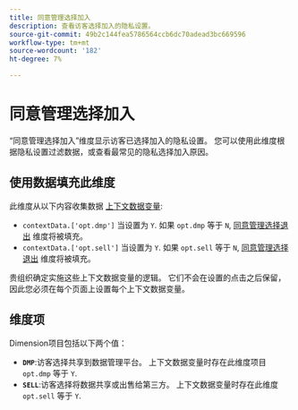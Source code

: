 ```yaml
---
title: 同意管理选择加入
description: 查看访客选择加入的隐私设置。
source-git-commit: 49b2c144fea5786564ccb6dc70adead3bc669596
workflow-type: tm+mt
source-wordcount: '182'
ht-degree: 7%

---
```


# 同意管理选择加入

“同意管理选择加入”维度显示访客已选择加入的隐私设置。 您可以使用此维度根据隐私设置过滤数据，或查看最常见的隐私选择加入原因。

## 使用数据填充此维度

此维度从以下内容收集数据 [上下文数据变量](/help/implement/vars/page-vars/contextdata.md):

* `contextData.['opt.dmp']` 当设置为 `Y`. 如果 `opt.dmp` 等于 `N`, [同意管理选择退出](cm-opt-out.md) 维度将被填充。
* `contextData.['opt.sell']` 当设置为 `Y`. 如果 `opt.sell` 等于 `N`, [同意管理选择退出](cm-opt-out.md) 维度将被填充。

贵组织确定实施这些上下文数据变量的逻辑。 它们不会在设置的点击之后保留，因此您必须在每个页面上设置每个上下文数据变量。

## 维度项

Dimension项目包括以下两个值：

* **`DMP`**:访客选择共享到数据管理平台。 上下文数据变量时存在此维度项目 `opt.dmp` 等于 `Y`.
* **`SELL`**:访客选择将数据共享或出售给第三方。 上下文数据变量时存在此维度 `opt.sell` 等于 `Y`.
